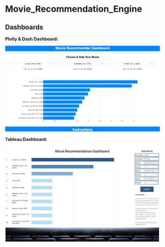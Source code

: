 # Movie_Recommendation_Engine

## Dashboards

__Plotly & Dash Dashboard:__

![](ReadMe_Images/Dash2.png)

__Tableau Dashboard:__

![](ReadMe_Images/Dash1.png)
